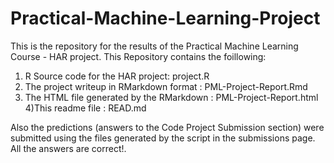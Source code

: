 # Practical-Machine-Learning-Project
This is the repository for the results of the Practical Machine Learning Course - HAR project.
This Repository contains the foillowing:  
1) R Source code for the HAR project: project.R  
2) The project writeup in RMarkdown format :  PML-Project-Report.Rmd  
3) The HTML file generated by the RMarkdown : PML-Project-Report.html  
4)This readme file : READ.md

Also the predictions (answers to the Code Project Submission section) were submitted using the files generated by the script in the submissions page. 
All the answers are correct!.
